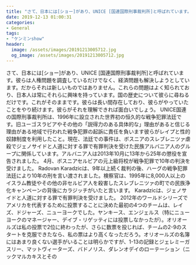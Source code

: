 ```yaml
---
title: "さて、日本には[ショー]があり、UNICE [国連国際刑事裁判所]と呼ばれています。"
date: 2019-12-13 01:00:31
categories:
- General
tags:
- "ケンミンshow"
header:
  image: /assets/images/20191213005712.jpg
  og_image: /assets/images/20191213005712.jpg
---
```


さて、日本には[ショー]があり、UNICE [国連国際刑事裁判所]と呼ばれています。彼らは人権問題を調査しているだけでなく、経済問題も解決しようとしています。だからそれは新しいものではありません。これらの問題はよく知られており、日本人は常にそれらに興味を持っています。国の歴史について彼らに尋ねるだけです。これがそのままです。彼らは長い間存在しており、彼らがやっていたことをやり続けます。彼らがそれを理解できれば面白いでしょう。 UNICE国連の国際刑事裁判所は、1996年に設立された世界初の恒久的な戦争犯罪法廷です。旧ユーゴスラビアやその他の「説得力のある具体的な」理由があると信じる理由がある地域で行われた戦争犯罪の起訴に責任を負います彼らがレイプと性的奴隷制度を利用したこと。現在、法廷での事件は、ボスニアのスレブレニツァ虐殺でジェノサイドと人道に対する罪で有罪判決を受けた民族アルバニア人のグループに関係しています。アルバニア人は2013年10月に13年から25年の懲役を宣告されました。 4月、ボスニアセルビアの元上級将校が戦争犯罪で10年の判決を受けました。 Radovan Karadzicは、9年以上続く裁判の後、ハーグの戦争犯罪法廷により10年の刑を言い渡されました。検察官は、1995年に8,000人以上のイスラム教徒やその他の非セルビア人を殺害したスレブレニツァの町での民族浄化キャンペーンの背後にカラジッチがいたと言います。 Karadzicは、ジェノサイドと人道に対する罪で有罪判決を受けました。 2012年のワールドシリーズでアメリカを代表するために投票することに決めた最初の4つのチームは、レイズ、ドジャーズ、ニューヨークでした。ヤンキース、エンジェルス（特にニューヨークのマネージャー、デイブ・リゲッティには投票しなかったが）。オリオールズは私の投票で2位に終わったが、さらに数票を投じれば、チームの2-9のスタートを克服できたなら、私の票はより高くなっただろう。オリオールズの名簿にはあまり良くない選手がいることは明らかですが、1-13の記録とジェレミーガスリー、マットヴィーターズ、バドノリス、ダレンオデイのローテーション（ニックマルカキスとその
